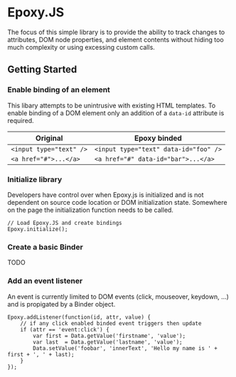 # Epoxy.JS
The focus of this simple library is to provide the ability to track changes to attributes, DOM node properties, and element contents without hiding too much complexity or using  excessing custom calls.

## Getting Started

### Enable binding of an element
This libary attempts to be unintrusive with existing HTML templates. To enable binding of a DOM element only an addition of a `data-id` attribute is required.

Original | Epoxy binded
------ | ---------------------
```<input type="text" />``` | ```<input type="text" data-id="foo" />```
```<a href="#">...</a>``` | ```<a href="#" data-id="bar">...</a>```


### Initialize library

Developers have control over when Epoxy.js is initialized and is not dependent on source code location or DOM initialization state. Somewhere on the page the initialization function needs to be called.

```
// Load Epoxy.JS and create bindings
Epoxy.initialize();
``` 

### Create a basic Binder
TODO


### Add an event listener
An event is currently limited to DOM events (click, mouseover, keydown, ...) and is propigated by a Binder object.

```
Epoxy.addListener(function(id, attr, value) {
    // if any click enabled binded event triggers then update
    if (attr == 'event:click') {
        var first = Data.getValue('firstname', 'value');
        var last  = Data.getValue('lastname', 'value');
        Data.setValue('foobar', 'innerText', 'Hello my name is ' + first + ', ' + last);
    }
});
```

